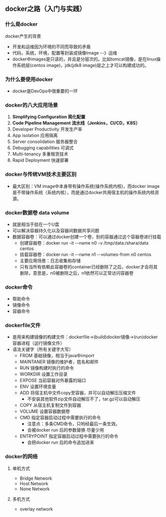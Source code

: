 ## docker之路（入门与实践）

### 什么是docker

docker产生的背景

- 开发和运维因为环境的不同而导致的矛盾
- 代码，系统，环境，配置等封装成镜像Image --》运维
- docker中images是只读的，并且是分层次的。比如tomcat镜像，是在linux操作系统层(centos image)，jdk(jdk8 image)层之上才可以构建成功的。

### 为什么要使用docker

- docker是DevOps中很重要的一环

### docker的八大应用场景

1. **Simplifying Configuration 简化配置**
2. **Code Pipeline Management 流水线（Jenkins，CI/CD，K8S）**
3. Developer Productivity 开发生产率
4. App isolation 应用隔离
5. Server consolidation 服务器整合
6. Debugging capabilities 可调式
7. Multi-tenancy 多重租赁技术
8. Rapid Deployment 快速部署

### docker与传统VM技术主要区别

- 最大区别：VM image中本身带有操作系统(操作系统内核)，而docker image是不带操作系统（系统内核），而是通过docker共用宿主机的操作系统内核资源。

### docker数据卷 data volume

- 就是相当于挂在一个U盘
- 可以解决容器持久化以及容器间数据共享问题
- 数据容器卷：可以通过docker创建一个卷，别的容器通过这个容器卷进行挂载
  - 创建容器卷：docker run -it --name n0 -v /tmp/data:/shara/data centos
  - 挂载容器卷：docker run -it --name n1 --volumes-from n0 centos
  - 主要应用场景：日志收集和存储
  - 只有当所有依赖此容器卷的container已经删除了之后，docker才会将其删除，意思是，n0被删除之后，n1依然可以正常访问容器卷

### docker命令

- 帮助命令
- 镜像命令
- 容器命令

### dockerfile文件

- 是用来构建镜像的构建文件：dockerfile->(build)docker镜像->(run)docker容器进程（运行镜像文件）
- 语法关键字（所有关键字大写）
  - FROM 基础镜像，相当于java中import
  - MAINTANER 镜像的维护者，姓名和邮件
  - RUN 镜像构建时执行的命令
  - WORKDIR 设置工作目录
  - EXPOSE 当前容器对外暴露的端口
  - ENV 设置环境变量
  - ADD 将宿主机中文件copy至容器，并可以自动解压压缩文件
    - 不安装其他软件zip文件自动解压不了，tar.gz可以自动解压
  - COPY  从宿主机复制文件到容器
  - VOLUME  设置容器数据卷
  - CMD 指定容器启动过程中需要执行的命令
    - 注意点：多条CMD命令，只哟经最后一条生效。
    - 会被docker run 后的参数替换 尽量少用
  - ENTRYPOINT 指定容器启动过程中需要执行的命令
    - 会把docker run 后的命令追加进来

### docker的网络

1. 单机方式
   - Bridge Network
   - Host Network
   - None Network

2. 多机方式
   - overlay network